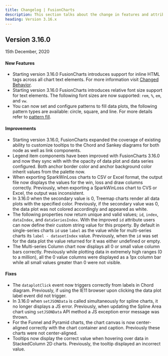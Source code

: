 ```yaml
---
title: Changelog | FusionCharts
description: This section talks about the change in features and attributes with latest released version.
heading: Version 3.16.x
---
```


<h2 class="sub-heading">Version 3.16.0</h2>

<p class="release-date">15th December, 2020</p>

<h4>New Features</h4>

-  Starting version 3.16.0 FusionCharts introduces support for inline HTML tags across all chart text elements. For more information visit [Changed Behavior](/upgrading/changed-behavior).
-  Starting version 3.16.0 FusionCharts introduces relative font size support for text elements. The following font sizes are now supported: `rem`, `%`, `em`, and `vw`.
-  You can now set and configure patterns to fill data plots, the following pattern types are available: circle, square, and line. For more details refer to [pattern fill](/chart-guide/chart-configurations/data-plot#add-pattern-fill-to-data-plots).

<h4>Improvements</h4>

-  Starting version 3.16.0, FusionCharts expanded the coverage of existing ability to customize tooltips to the Chord and Sankey diagrams for both node as well as link components.
-  Legend item components have been improved with FusionCharts 3.16.0 and now they sync with with the opacity of data plot and data series configured. Both anchor border color and anchor background color inherit values from the palette now.
-  When exporting SparkWinLoss charts to CSV or Excel format, the output file now displays the values for the win, loss and draw columns correctly. Previously, when exporting a SparkWinLoss chart to CVS or Excel, the output was inconsistent.
-  In 3.16.0 when the secondary value is 0, Treemap charts render all data plots with the specified color. Previously, if the secondary value was 0, the data plot was not colored accordingly and appeared as white.
-  The following properties now return unique and valid values; `id`, `index`, `dataIndex`, and `dataSeriesIndex`. With the improved `id` attribute users can now define their custom string value for this property. By default in single-series charts `id` use `label` as the value while for multi-series charts its `label - datasetIndex` value. Previously, when the `id` was set for the data plot the value returned for it was either undefined or empty.
-  The Multi-series Column chart now displays all 0 or small value column bars correctly. Previously while plotting data in extremely high ranges (0 to a million), all the 0 value columns were displayed as a 1px column bar while all small values greater than 0 were not visible.

<h4>Fixes</h4>

-  The `dataplotClick` event now triggers correctly from labels in Chord diagram. Previously, if using the IE11 browser upon clicking the data plot label event did not trigger.
-  In 3.16.0 when `setJSONData` is called simultaneously for spline charts, it no longer displays a JS error. Previously, when updating the Spline Area chart using `setJSONData` API method a JS exception error message was thrown.
-  For the Funnel and Pyramid charts, the chart canvas is now center-aligned correctly with the chart container and caption. Previously these charts were not center-aligned.
-  Tooltips now display the correct value when hovering over data in StackedColumn 2D charts. Previously, the tooltip displayed an incorrect value.
